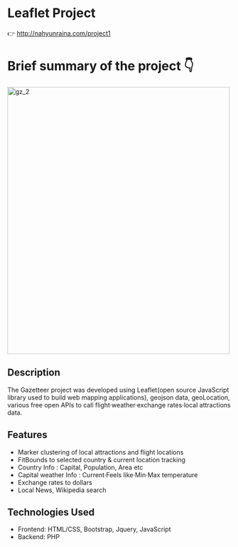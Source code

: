 # Leaflet Project

👉 http://nahyunraina.com/project1

# Brief summary of the project 👇 
<img width="500" height="600" alt="gz_2" src="https://github.com/skgus5598/leaflet_pj/assets/78111263/cbeb5a7b-1373-4658-8b32-5db2758f2095">

## Description
The Gazetteer project was developed using Leaflet(open source JavaScript library used to build web mapping applications), geojson data, geoLocation, various free open APIs to call flight·weather·exchange rates·local attractions data.


## Features
- Marker clustering of local attractions and flight locations
- FitBounds to selected country & current location tracking
- Country Info : Capital, Population, Area etc
- Capital weather Info : Current·Feels like·Min·Max temperature
- Exchange rates to dollars
- Local News, Wikipedia search

## Technologies Used
- Frontend: HTML/CSS, Bootstrap, Jquery, JavaScript
- Backend: PHP



